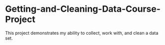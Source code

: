 # Getting-and-Cleaning-Data-Course-Project
This project demonstrates my ability to collect, work with, and clean a data set.
